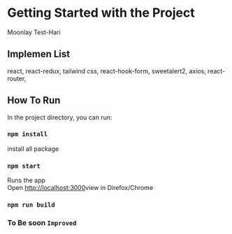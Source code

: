 # Getting Started with the Project
Moonlay Test-Hari

## Implemen List
react, react-redux, tailwind css, react-hook-form, sweetalert2, axios, react-router, 
## How To Run

In the project directory, you can run:

### `npm install`

install all package

### `npm start`

Runs the app\
Open [http://localhost:3000](http://localhost:3000)view in Direfox/Chrome

### `npm run build`
### To Be soon `Improved`
